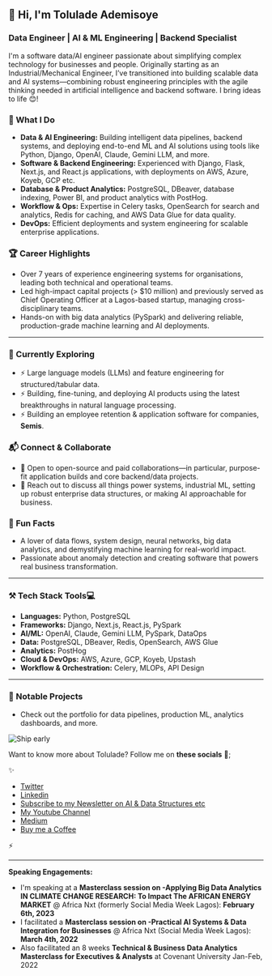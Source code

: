 ## 👋 Hi, I'm Tolulade Ademisoye

### Data Engineer | AI & ML Engineering | Backend Specialist

I'm a software data/AI engineer passionate about simplifying complex technology for businesses and people. Originally starting as an Industrial/Mechanical Engineer, I’ve transitioned into building scalable data and AI systems—combining robust engineering principles with the agile thinking needed in artificial intelligence and backend software. I bring ideas to life 😊!


### 🔦 What I Do

- **Data & AI Engineering:** Building intelligent data pipelines, backend systems, and deploying end-to-end ML and AI solutions using tools like Python, Django, OpenAI, Claude, Gemini LLM, and more.
- **Software & Backend Engineering:** Experienced with Django, Flask, Next.js, and React.js applications, with deployments on AWS, Azure, Koyeb, GCP etc.
- **Database & Product Analytics:** PostgreSQL, DBeaver, database indexing, Power BI, and product analytics with PostHog.
- **Workflow & Ops:** Expertise in Celery tasks, OpenSearch for search and analytics, Redis for caching, and AWS Data Glue for data quality.
- **DevOps:** Efficient deployments and system engineering for scalable enterprise applications.


### 🏆 Career Highlights

- Over 7 years of experience engineering systems for organisations, leading both technical and operational teams.
- Led high-impact capital projects (> $10 million) and previously served as Chief Operating Officer at a Lagos-based startup, managing cross-disciplinary teams.
- Hands-on with big data analytics (PySpark) and delivering reliable, production-grade machine learning and AI deployments.

***

### 🌱 Currently Exploring

- ⚡ Large language models (LLMs) and feature engineering for structured/tabular data.
- ⚡ Building, fine-tuning, and deploying AI products using the latest breakthroughs in natural language processing.
- ⚡ Building an employee retention & application software for companies, **Semis**.


### 📬 Connect & Collaborate

- 👯 Open to open-source and paid collaborations—in particular, purpose-fit application builds and core backend/data projects.
- 🔭 Reach out to discuss all things power systems, industrial ML, setting up robust enterprise data structures, or making AI approachable for business.


### 💬 Fun Facts

- A lover of data flows, system design, neural networks, big data analytics, and demystifying machine learning for real-world impact.
- Passionate about anomaly detection and creating software that powers real business transformation.

***

### ⚒️ Tech Stack Tools💻

- **Languages:** Python, PostgreSQL
- **Frameworks:** Django, Next.js, React.js, PySpark
- **AI/ML:** OpenAI, Claude, Gemini LLM, PySpark, DataOps
- **Data:** PostgreSQL, DBeaver, Redis, OpenSearch, AWS Glue
- **Analytics:** PostHog
- **Cloud & DevOps:** AWS, Azure, GCP, Koyeb, Upstash
- **Workflow & Orchestration:** Celery, MLOPs, API Design

***

### 📌 Notable Projects

- Check out the portfolio for data pipelines, production ML, analytics dashboards, and more.

![Ship early](https://user-images.githubusercontent.com/22460844/150511770-a408eb6f-629f-40d6-80f4-70eaf05b0efc.png)


Want to know more about Tolulade? Follow me on **these socials** 💬;

✨

- [Twitter](https://twitter.com/Tolulade_ato)
- [Linkedin](https://www.linkedin.com/in/tolulade-ademisoye-61560a5a/)
- [Subscribe to my Newsletter on AI & Data Structures etc ](https://www.getrevue.co/profile/tolulade_ato)
- [My Youtube Channel](https://www.youtube.com/channel/UC5JjWtP3o9CcdyTxMXrtD-Q)
- [Medium](https://tolulade-ademisoye.medium.com/)
- [Buy me a Coffee](https://www.buymeacoffee.com/toluladeademisoye)

⚡

---
**Speaking Engagements:**
- I'm speaking at a **Masterclass session on -Applying Big Data Analytics IN CLIMATE CHANGE RESEARCH: To Impact The AFRICAN ENERGY MARKET** @ Africa Nxt (formerly Social Media Week Lagos): **February 6th, 2023** 
- I facilitated a **Masterclass session on -Practical AI Systems & Data Integration for Businesses** @ Africa Nxt (Social Media Week Lagos): **March 4th, 2022**
- Also facilitated an 8 weeks **Technical & Business Data Analytics Masterclass for Executives & Analysts** at Covenant University Jan-Feb, 2022



<!--
**Reispar/Reispar** is a ✨ _special_ ✨ repository because its `README.md` (this file) appears on your GitHub profile.

Here are some ideas to get you started:

- 🔭 I’m currently working on ...
- 🌱 I’m currently learning ...
- 👯 I’m looking to collaborate on ...
- 🤔 I’m looking for help with ...
- 💬 Ask me about ...
- 📫 How to reach me: ...
- 😄 Pronouns: ...
- ⚡ Fun fact: ...
-->
